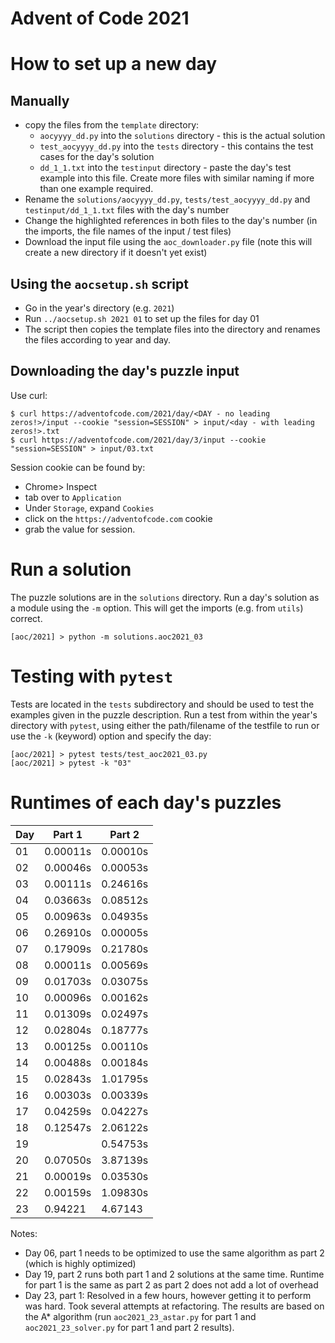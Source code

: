 # Advent of Code 2021

# How to set up a new day

## Manually

-   copy the files from the `template` directory:
    -   `aocyyyy_dd.py` into the `solutions` directory - this is the actual solution
    -   `test_aocyyyy_dd.py` into the `tests` directory - this contains the test cases for the day's solution
    -   `dd_1_1.txt` into the `testinput` directory - paste the day's test example into this file. Create more files with similar naming if more than one example required.
-   Rename the `solutions/aocyyyy_dd.py`, `tests/test_aocyyyy_dd.py` and `testinput/dd_1_1.txt` files with the day's number
-   Change the highlighted references in both files to the day's number (in the imports, the file names of the input / test files)
-   Download the input file using the `aoc_downloader.py` file (note this will create a new directory if it doesn't yet exist)

## Using the `aocsetup.sh` script

-   Go in the year's directory (e.g. `2021`)
-   Run `../aocsetup.sh 2021 01` to set up the files for day 01
-   The script then copies the template files into the directory and renames the files according to year and day.

## Downloading the day's puzzle input

Use curl:

```shell
$ curl https://adventofcode.com/2021/day/<DAY - no leading zeros!>/input --cookie "session=SESSION" > input/<day - with leading zeros!>.txt
$ curl https://adventofcode.com/2021/day/3/input --cookie "session=SESSION" > input/03.txt
```

Session cookie can be found by:

-   Chrome> Inspect
-   tab over to `Application`
-   Under `Storage`, expand `Cookies`
-   click on the `https://adventofcode.com` cookie
-   grab the value for session.

# Run a solution

The puzzle solutions are in the `solutions` directory. Run a day's solution as a module using the `-m` option. This will get the imports (e.g. from `utils`) correct.

```shell
[aoc/2021] > python -m solutions.aoc2021_03
```

# Testing with `pytest`

Tests are located in the `tests` subdirectory and should be used to test the examples given in the puzzle description. Run a test from within the year's directory with `pytest`, using either the path/filename of the testfile to run or use the `-k` (keyword) option and specify the day:

```shell
[aoc/2021] > pytest tests/test_aoc2021_03.py
[aoc/2021] > pytest -k "03"
```

# Runtimes of each day's puzzles

| Day | Part 1   | Part 2   |
| --- | -------- | -------- |
| 01  | 0.00011s | 0.00010s |
| 02  | 0.00046s | 0.00053s |
| 03  | 0.00111s | 0.24616s |
| 04  | 0.03663s | 0.08512s |
| 05  | 0.00963s | 0.04935s |
| 06  | 0.26910s | 0.00005s |
| 07  | 0.17909s | 0.21780s |
| 08  | 0.00011s | 0.00569s |
| 09  | 0.01703s | 0.03075s |
| 10  | 0.00096s | 0.00162s |
| 11  | 0.01309s | 0.02497s |
| 12  | 0.02804s | 0.18777s |
| 13  | 0.00125s | 0.00110s |
| 14  | 0.00488s | 0.00184s |
| 15  | 0.02843s | 1.01795s |
| 16  | 0.00303s | 0.00339s |
| 17  | 0.04259s | 0.04227s |
| 18  | 0.12547s | 2.06122s |
| 19  |          | 0.54753s |
| 20  | 0.07050s | 3.87139s |
| 21  | 0.00019s | 0.03530s |
| 22  | 0.00159s | 1.09830s |
| 23  | 0.94221  | 4.67143  |

Notes:

-   Day 06, part 1 needs to be optimized to use the same algorithm as part 2 (which is highly optimized)
-   Day 19, part 2 runs both part 1 and 2 solutions at the same time. Runtime for part 1 is the same as part 2 as part 2 does not add a lot of overhead
-   Day 23, part 1: Resolved in a few hours, however getting it to perform was hard. Took several attempts at refactoring. The results are based on the A\* algorithm (run `aoc2021_23_astar.py` for part 1 and `aoc2021_23_solver.py` for part 1 and part 2 results).
